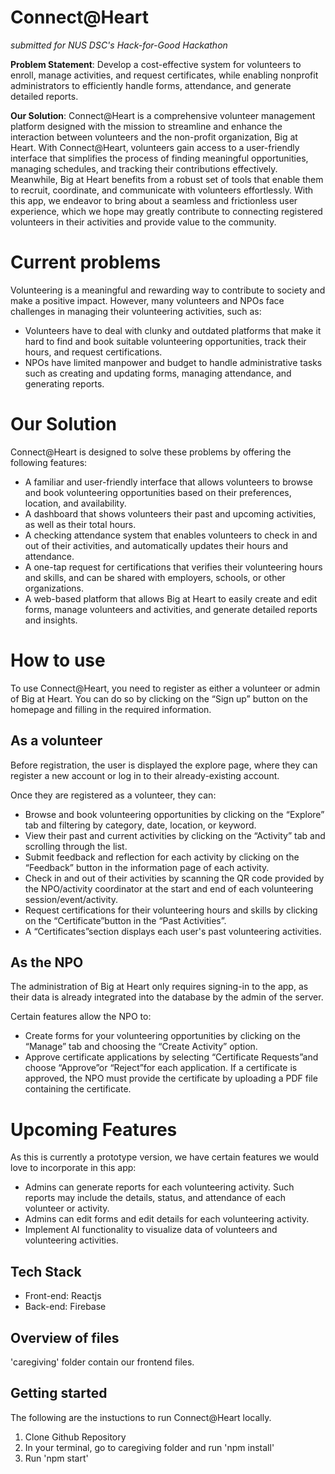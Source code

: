 

# Connect@Heart


_submitted for NUS DSC's Hack-for-Good <H4G/> Hackathon_


**Problem Statement**: Develop a cost-effective system for volunteers to enroll, manage activities, and request certificates, while enabling nonprofit administrators to efficiently handle forms, attendance, and generate detailed reports.

**Our Solution**: Connect@Heart is a comprehensive volunteer management platform designed with the mission to streamline and enhance the interaction between volunteers and the non-profit organization, Big at Heart. With Connect@Heart, volunteers gain access to a user-friendly interface that simplifies the process of finding meaningful opportunities, managing schedules, and tracking their contributions effectively. Meanwhile, Big at Heart benefits from a robust set of tools that enable them to recruit, coordinate, and communicate with volunteers effortlessly. With this app, we endeavor to bring about a seamless and frictionless user experience, which we hope may greatly contribute to connecting registered volunteers in their activities and provide value to the community.



# Current problems

Volunteering is a meaningful and rewarding way to contribute to society and make a positive impact. However, many volunteers and NPOs face challenges in managing their volunteering activities, such as:

* Volunteers have to deal with clunky and outdated platforms that make it hard to find and book suitable volunteering opportunities, track their hours, and request certifications.
* NPOs have limited manpower and budget to handle administrative tasks such as creating and updating forms, managing attendance, and generating reports.

# Our Solution

Connect@Heart is designed to solve these problems by offering the following features:

* A familiar and user-friendly interface that allows volunteers to browse and book volunteering opportunities based on their preferences, location, and availability.
* A dashboard that shows volunteers their past and upcoming activities, as well as their total hours.
* A checking attendance system that enables volunteers to check in and out of their activities, and automatically updates their hours and attendance.
* A one-tap request for certifications that verifies their volunteering hours and skills, and can be shared with employers, schools, or other organizations.
* A web-based platform that allows Big at Heart to easily create and edit forms, manage volunteers and activities, and generate detailed reports and insights.

# How to use
To use Connect@Heart, you need to register as either a volunteer or admin of Big at Heart. You can do so by clicking on the “Sign up” button on the homepage and filling in the required information.

## As a volunteer 
Before registration, the user is displayed the explore page, where they can register a new 
account or log in to their already-existing account.

Once they are registered as a volunteer, they can:

* Browse and book volunteering opportunities by clicking on the “Explore” tab and filtering by category, date, location, or keyword.
* View their past and current activities by clicking on the “Activity” tab and scrolling through the list. 
* Submit feedback and reflection for each activity by clicking on the “Feedback” button in the information page of each activity.
* Check in and out of their activities by scanning the QR code provided by the NPO/activity coordinator at the start and end of each volunteering session/event/activity.
* Request certifications for their volunteering hours and skills by clicking on the “Certificate”button in the “Past Activities”.
* A “Certificates”section displays each user's past volunteering activities.

## As the NPO
The administration of Big at Heart only requires signing-in to the app, as their data is already integrated into the database by the admin of the server.

Certain features allow the NPO to:

* Create forms for your volunteering opportunities by clicking on the “Manage” tab and choosing the “Create Activity” option. 
* Approve certificate applications by selecting “Certificate Requests”and choose “Approve”or “Reject”for each application. If a certificate is approved, the NPO must provide the certificate by uploading a PDF file containing the certificate.

# Upcoming Features
As this is currently a prototype version, we have certain features we would love to incorporate in this app:

* Admins can generate reports for each volunteering activity. Such reports may include the details, status, and attendance of each volunteer or activity.
* Admins can edit forms and edit details for each volunteering activity.
* Implement AI functionality to visualize data of volunteers and volunteering activities. 

## Tech Stack
* Front-end: Reactjs
* Back-end: Firebase

## Overview of files
'caregiving' folder contain our frontend files.

## Getting started
The following are the instuctions to run Connect@Heart locally.
  1. Clone Github Repository
  2. In your terminal, go to caregiving folder and run 'npm install'
  3. Run 'npm start'



